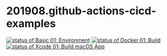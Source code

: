 # 201908.github-actions-cicd-examples
[![status of Basic 01: Environment](https://github.com/mazgi-showcase/201908.github-actions-cicd-examples/workflows/Basic%2001%3A%20Environment/badge.svg)](https://github.com/mazgi-showcase/201908.github-actions-cicd-examples/actions?query=workflow%3A%22Basic+01%3A+Environment%22)
[![status of Docker 01: Build](https://github.com/mazgi-showcase/201908.github-actions-cicd-examples/workflows/Docker%2001%3A%20Build/badge.svg)](https://github.com/mazgi-showcase/201908.github-actions-cicd-examples/actions?query=workflow%3A%22Docker+01%3A+Build%22)
[![status of Xcode 01: Build macOS App](https://github.com/mazgi-showcase/201908.github-actions-cicd-examples/workflows/Xcode%2001%3A%20Build%20macOS%20App/badge.svg)](https://github.com/mazgi-showcase/201908.github-actions-cicd-examples/actions?query=workflow%3A%22Xcode+01%3A+Build+macOS+App%22)

